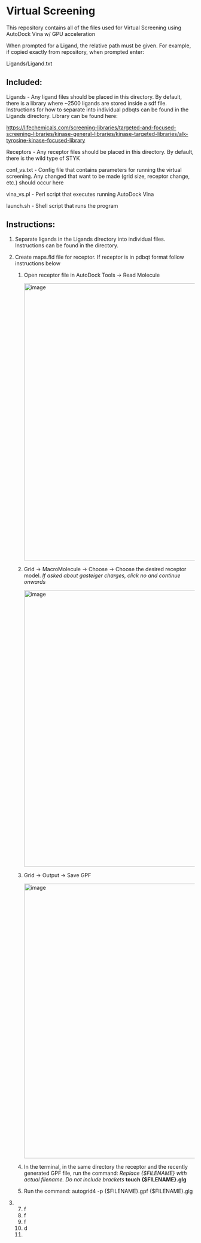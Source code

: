 # Virtual Screening

This repository contains all of the files used for Virtual Screening using AutoDock Vina w/ GPU acceleration

When prompted for a Ligand, the relative path must be given. For example, if copied exactly from repository, when prompted enter:

Ligands/Ligand.txt

## Included:

Ligands - Any ligand files should be placed in this directory. By default, there is a library where ~2500 ligands are stored inside a sdf file. Instructions for how to separate into individual pdbqts can be found in the Ligands directory. Library can be found here:

https://lifechemicals.com/screening-libraries/targeted-and-focused-screening-libraries/kinase-general-libraries/kinase-targeted-libraries/alk-tyrosine-kinase-focused-library

Receptors - Any receptor files should be placed in this directory. By default, there is the wild type of STYK

conf_vs.txt - Config file that contains parameters for running the virtual screening. Any changed that want to be made (grid size, receptor change, etc.) should occur here

vina_vs.pl - Perl script that executes running AutoDock Vina 

launch.sh - Shell script that runs the program

## Instructions:

1. Separate ligands in the Ligands directory into individual files. Instructions can be found in the directory.
2. Create maps.fld file for receptor. If receptor is in pdbqt format follow instructions below
   1. Open receptor file in AutoDock Tools -> Read Molecule
     
      <img width="741" alt="image" src="https://github.com/user-attachments/assets/b354e5fa-3300-4ae8-a0c6-367424be2856">
 
   2. Grid -> MacroMolecule -> Choose -> Choose the desired receptor model.
      _If asked about gasteiger charges, click no and continue onwards_
      
      <img width="739" alt="image" src="https://github.com/user-attachments/assets/ad53fa6f-2bea-4efc-9c36-63a176e3806d">

   3. Grid -> Output -> Save GPF

      <img width="734" alt="image" src="https://github.com/user-attachments/assets/9034f2aa-5120-42a0-be5b-551cd028830f">

   4. In the terminal, in the same directory the receptor and the recently generated GPF file, run the command:
      _Replace {$FILENAME} with actual filename. Do not include brackets_
      __touch {$FILENAME}.glg__
      
   5. Run the command:
      autogrid4 -p {$FILENAME}.gpf {$FILENAME}.glg 
  
3. 
   7. f
   8. f
   9. f
   10. d
   11. 

